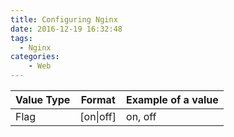 ```yaml
---
title: Configuring Nginx
date: 2016-12-19 16:32:48
tags:
  - Nginx
categories:
    - Web
---
```


| Value Type | Format | Example of a value |
| ---------- | ------ | ------------------ |
| Flag       | [on&#124;off] | on, off      |